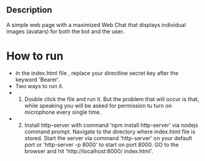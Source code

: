 ## Description
A simple web page with a maximized Web Chat that displays individual images (avatars) for both the bot and the user.

# How to run
- In the index.html file , replace your directline secret key after the keyword 'Bearer'.
- Two ways to run it.
- 1) Double click the file and run it.
    But the problem that will occur is that, while speaking you will be asked for permission tu turn on microphone every single time.
- 2) Install http-server with command 'npm install http-server' via nodejs command prompt. Navigate to the      directory where index.html file is stored. Start the server via command 'http-server' on your default        port or 'http-server -p 8000' to start on port 8000. GO to the browser and  hit 'http://localhost:8000/      index.html'. 
